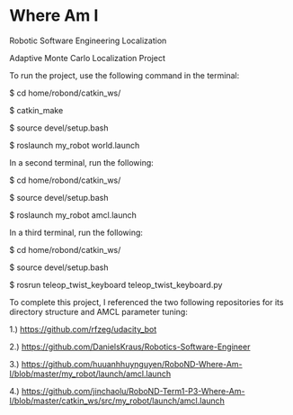 # Where Am I
Robotic Software Engineering Localization

Adaptive Monte Carlo Localization Project

To run the project, use the following command in the terminal:

$ cd home/robond/catkin_ws/

$ catkin_make

$ source devel/setup.bash

$ roslaunch my_robot world.launch

In a second terminal, run the following:

$ cd home/robond/catkin_ws/

$ source devel/setup.bash

$ roslaunch my_robot amcl.launch

In a third terminal, run the following:

$ cd home/robond/catkin_ws/

$ source devel/setup.bash

$ rosrun teleop_twist_keyboard teleop_twist_keyboard.py

To complete this project, I referenced the two following repositories for its directory structure and AMCL parameter tuning:

1.) https://github.com/rfzeg/udacity_bot

2.) https://github.com/DanielsKraus/Robotics-Software-Engineer

3.) https://github.com/huuanhhuynguyen/RoboND-Where-Am-I/blob/master/my_robot/launch/amcl.launch

4.) https://github.com/jinchaolu/RoboND-Term1-P3-Where-Am-I/blob/master/catkin_ws/src/my_robot/launch/amcl.launch 